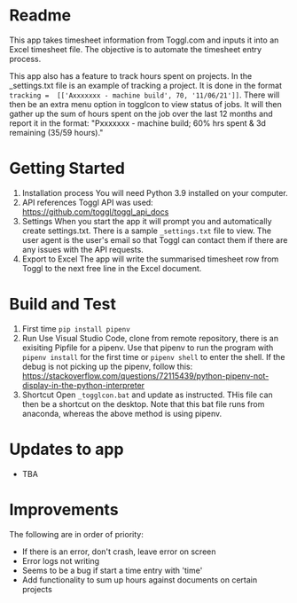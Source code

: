 # Readme
This app takes timesheet information from Toggl.com and inputs it into an Excel timesheet file. The objective is to automate the timesheet entry process.

This app also has a feature to track hours spent on projects. In the _settings.txt file is an example of tracking a project. It is done in the format `tracking =  [['Axxxxxxx - machine build', 70, '11/06/21']]`. There will then be an extra menu option in togglcon to view status of jobs. It will then gather up the sum of hours spent on the job over the last 12 months and report it in the format: "Pxxxxxxx - machine build; 60% hrs spent & 3d remaining (35/59 hours)."

# Getting Started
1. Installation process
        You will need Python 3.9 installed on your computer.
2. API references
        Toggl API was used: https://github.com/toggl/toggl_api_docs
3. Settings
        When you start the app it will prompt you and automatically create settings.txt. There is a sample `_settings.txt` file to view. The user agent is the user's email so that Toggl can contact them if there are any issues with the API requests.
4. Export to Excel
        The app will write the summarised timesheet row from Toggl to the next free line in the Excel document.

# Build and Test
1. First time
        `pip install pipenv`
2. Run
        Use Visual Studio Code, clone from remote repository, there is an exisiting Pipfile for a pipenv. Use that pipenv to run the program with `pipenv install` for the first time or `pipenv shell` to enter the shell. If the debug is not picking up the pipenv, follow this: https://stackoverflow.com/questions/72115439/python-pipenv-not-display-in-the-python-interpreter
3. Shortcut
        Open `_togglcon.bat` and update as instructed. THis file can then be a shortcut on the desktop. Note that this bat file runs from anaconda, whereas the above method is using pipenv.

# Updates to app
* TBA

# Improvements
The following are in order of priority:
* If there is an error, don't crash, leave error on screen
* Error logs not writing
* Seems to be a bug if start a time entry with 'time'
* Add functionality to sum up hours against documents on certain projects